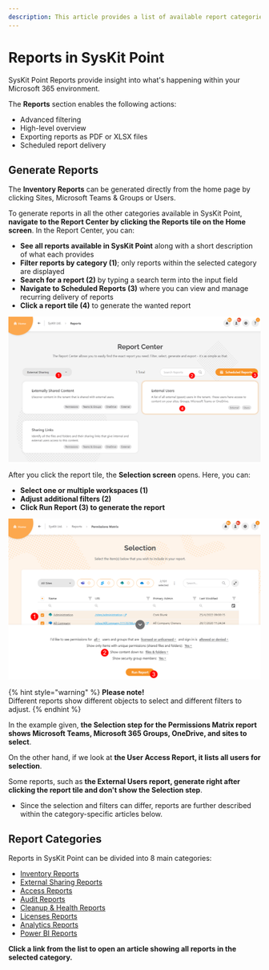 ```yaml
---
description: This article provides a list of available report categories and shows how to generate reports in SysKit Point.
---
```


# Reports in SysKit Point

SysKit Point Reports provide insight into what's happening within your Microsoft 365 environment. 

The **Reports** section enables the following actions:
* Advanced filtering
* High-level overview
* Exporting reports as PDF or XLSX files
* Scheduled report delivery

## Generate Reports

The **Inventory Reports** can be generated directly from the home page by clicking Sites, Microsoft Teams & Groups or Users. 

To generate reports in all the other categories available in SysKit Point, **navigate to the Report Center by clicking the Reports tile on the Home screen**.
In the Report Center, you can:
* **See all reports available in SysKit Point** along with a short description of what each provides
* **Filter reports by category (1)**; only reports within the selected category are displayed
* **Search for a report (2)** by typing a search term into the input field
* **Navigate to Scheduled Reports (3)** where you can view and manage recurring delivery of reports 
* **Click a report tile (4)** to generate the wanted report

![SysKit Point - Report Center](../.gitbook/assets/generate_reports_overview-report_center.png)

After you click the report tile, the **Selection screen** opens.
Here, you can:
* **Select one or multiple workspaces (1)**
* **Adjust additional filters (2)**
* **Click Run Report (3) to generate the report**

![Generating Reports - Selection Screen](../.gitbook/assets/generate_reports_overview-selection_step.png)

{% hint style="warning" %}
**Please note!**  
Different reports show different objects to select and different filters to adjust. 
{% endhint %}

In the example given, **the Selection step for the Permissions Matrix report shows Microsoft Teams, Microsoft 365 Groups, OneDrive, and sites to select**. 

On the other hand, if we look at **the User Access Report, it lists all users for selection**. 

Some reports, such as **the External Users report, generate right after clicking the report tile and don't show the Selection step**. 
* Since the selection and filters can differ, reports are further described within the category-specific articles below.

## Report Categories

Reports in SysKit Point can be divided into 8 main categories:
* [Inventory Reports](inventory-reports.md)
* [External Sharing Reports](external-sharing-reports.md)
* [Access Reports](access-reports.md)
* [Audit Reports](audit-reports.md)
* [Cleanup & Health Reports](cleanup-and-health-reports.md)
* [Licenses Reports](licenses-reports.md)
* [Analytics Reports](analytics-reports.md)
* [Power BI Reports](power-bi-reports.md)


**Click a link from the list to open an article showing all reports in the selected category.**
